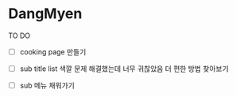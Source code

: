 # DangMyen

TO DO

- [ ] cooking page 만들기

- [ ]  sub title list 색깔 문제 해결했는데 너무 귀찮았음
더 편한 방법 찾아보기

- [ ] sub 메뉴 채워가기
